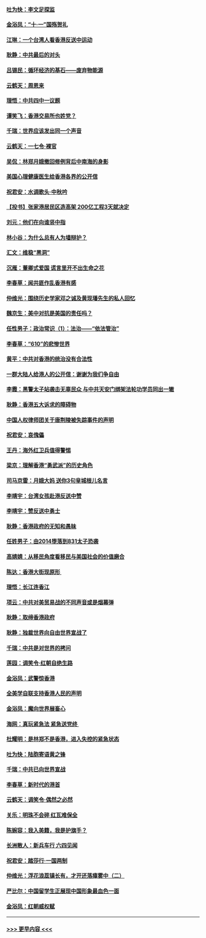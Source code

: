 #### [吐为快：李文足探监](../pages/nsc993/n11509622.md?t=09100844) 
#### [金浴凤：“十‧一”国殇贺礼](../pages/nsc993/n11509593.md?t=09100844) 
#### [江琳：一个台湾人看香港反送中运动](../pages/nsc993/n11509211.md?t=09100844) 
#### [耿静：中共最后的对头](../pages/nsc993/n11508308.md?t=09100844) 
#### [吕锡民：循环经济的基石——废弃物能源](../pages/nsc993/n11508212.md?t=09100844) 
#### [云鹤天：周恩来](../pages/nsc993/n11508055.md?t=09100844) 
#### [理悟：中共四中一议题](../pages/nsc993/n11507782.md?t=09100844) 
#### [谭笑飞：香港交易所也姓党？](../pages/nsc993/n11507753.md?t=09100844) 
#### [千瑞：世界应该发出同一个声音](../pages/nsc993/n11507290.md?t=09100844) 
#### [云鹤天：一七令‧裸官](../pages/nsc993/n11507177.md?t=09100844) 
#### [吴侃：林郑月娥撤回修例背后中南海的身影](../pages/nsc993/n11506876.md?t=09100844) 
#### [美国心理健康医生给香港各界的公开信](../pages/nsc993/n11506809.md?t=09100844) 
#### [祝君安：水调歌头‧中秋吟](../pages/nsc993/n11506758.md?t=09100844) 
#### [【投书】张家港居民区造高架 200亿工程3天就决定](../pages/nsc993/n11506682.md?t=09100844) 
#### [刘元：他们在向谁竖中指](../pages/nsc993/n11505384.md?t=09100844) 
#### [林小谷：为什么总有人为墙辩护？](../pages/nsc993/n11505226.md?t=09100844) 
#### [汇文：维稳“黑洞”](../pages/nsc993/n11504347.md?t=09100844) 
#### [沉雁：董卿式爱国 谎言里开不出生命之花](../pages/nsc993/n11503215.md?t=09100844) 
#### [李春草：闻共匪作乱香港有感](../pages/nsc993/n11503072.md?t=09100844) 
#### [仲维光：围绕历史学家邓之诚及黄现璠先生的私人回忆](../pages/nsc993/n11501330.md?t=09100844) 
#### [魏京生：美中对抗是美国的责任吗？](../pages/nsc993/n11500723.md?t=09100844) 
#### [任性男子：政治常识（1）：法治——“依法管治”](../pages/nsc993/n11500791.md?t=09100844) 
#### [李春草：“610”的悲惨世界](../pages/nsc993/n11501141.md?t=09100844) 
#### [黄平：中共对香港的统治没有合法性](../pages/nsc993/n11499473.md?t=09100844) 
#### [一群大陆人给港人的公开信：谢谢为我们争自由](../pages/nsc993/n11500402.md?t=09100844) 
#### [李霞：黑警太子站袭击无辜民众 与中共天安门绑架法轮功学员同出一辙](../pages/nsc993/n11499805.md?t=09100844) 
#### [耿静：香港五大诉求的障碍物](../pages/nsc993/n11497578.md?t=09100844) 
#### [中国人权律师团关于唐荆陵被失踪事件的声明](../pages/nsc993/n11500014.md?t=09100844) 
#### [祝君安：哀傀儡](../pages/nsc993/n11499776.md?t=09100844) 
#### [王丹：海外红卫兵值得警惕](../pages/nsc993/n11498138.md?t=09100844) 
#### [梁京：理解香港“勇武派”的历史角色](../pages/nsc993/n11498006.md?t=09100844) 
#### [司马京雷：月娥大妈  送你3句皇城根儿名言](../pages/nsc993/n11497885.md?t=09100844) 
#### [李靖宇：台湾女孩赴港反送中赞](../pages/nsc993/n11497721.md?t=09100844) 
#### [李靖宇：赞反送中勇士](../pages/nsc993/n11497452.md?t=09100844) 
#### [耿静：香港政府的无知和愚昧](../pages/nsc993/n11494238.md?t=09100844) 
#### [任姓男子：由2014堕落到831太子恐袭](../pages/nsc993/n11496683.md?t=09100844) 
#### [高婧婧：从移民角度看移民与美国社会的价值磨合](../pages/nsc993/n11495757.md?t=09100844) 
#### [陈达：香港大街现原形 ](../pages/nsc993/n11495441.md?t=09100844) 
#### [理悟：长江连香江](../pages/nsc993/n11495377.md?t=09100844) 
#### [项云：中共对美贸易战的不同声音或是烟幕弹](../pages/nsc993/n11494929.md?t=09100844) 
#### [耿静：取缔香港政府](../pages/nsc993/n11494218.md?t=09100844) 
#### [耿静：独裁世界向自由世界宣战了](../pages/nsc993/n11494190.md?t=09100844) 
#### [千瑞：中共是对世界的拷问](../pages/nsc993/n11493021.md?t=09100844) 
#### [莲园：调笑令‧红朝自绝生路](../pages/nsc993/n11493011.md?t=09100844) 
#### [金浴凤：武警惊香港](../pages/nsc993/n11492994.md?t=09100844) 
#### [全美学自联支持香港人民的声明](../pages/nsc993/n11492630.md?t=09100844) 
#### [金浴凤：魔向世界展畜心](../pages/nsc993/n11492599.md?t=09100844) 
#### [海网：真玩紧急法 紧急送党终 ](../pages/nsc993/n11492535.md?t=09100844) 
#### [杜耀明：是林郑不是香港，进入失控的紧急状态](../pages/nsc993/n11491420.md?t=09100844) 
#### [吐为快：陆胞寄语黄之锋](../pages/nsc993/n11491117.md?t=09100844) 
#### [千瑞：中共已向世界宣战](../pages/nsc993/n11490123.md?t=09100844) 
#### [李春草：新时代的港首](../pages/nsc993/n11489864.md?t=09100844) 
#### [云鹤天：调笑令·偶然之必然](../pages/nsc993/n11489701.md?t=09100844) 
#### [关乐：明珠不会碎 红瓦难保全](../pages/nsc993/n11489647.md?t=09100844) 
#### [陈婉容：我入美籍，我是护旗手？](../pages/nsc993/n11487908.md?t=09100844) 
#### [长洲散人：新兵车行 六四见闻](../pages/nsc993/n11487729.md?t=09100844) 
#### [祝君安：踏莎行‧一国两制](../pages/nsc993/n11487699.md?t=09100844) 
#### [仲维光：浮花浪蕊镇长有，才开还落瘴雾中（二）](../pages/nsc993/n11483286.md?t=09100844) 
#### [严比尔：中国留学生正展现中国形象最血色一面](../pages/nsc993/n11485145.md?t=09100844) 
#### [金浴凤：红朝威权赋](../pages/nsc993/n11485191.md?t=09100844) 

----
#### [ >>> 更早内容 <<< ](../indexes/nsc993-earlier.md)
